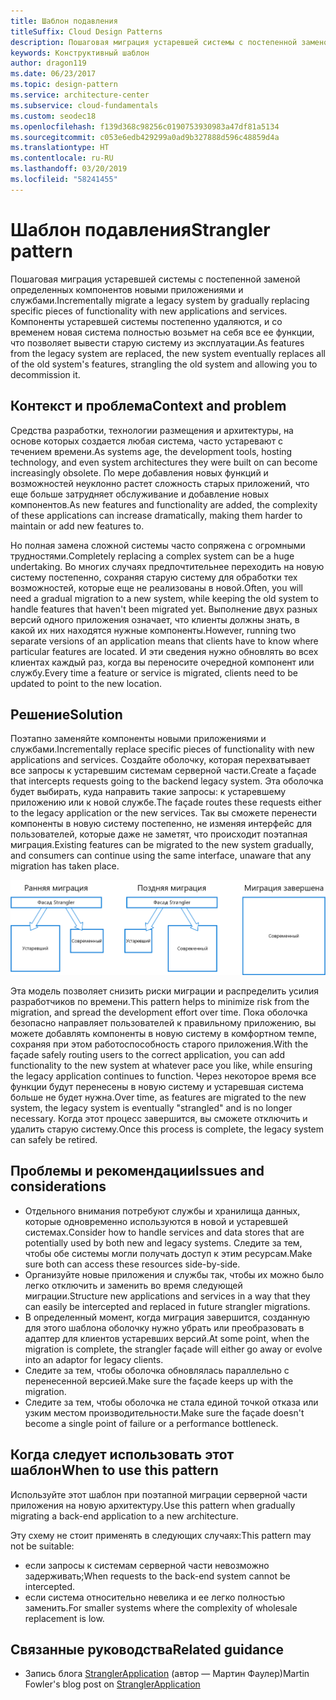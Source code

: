 ```yaml
---
title: Шаблон подавления
titleSuffix: Cloud Design Patterns
description: Пошаговая миграция устаревшей системы с постепенной заменой определенных компонентов новыми приложениями и службами.
keywords: Конструктивный шаблон
author: dragon119
ms.date: 06/23/2017
ms.topic: design-pattern
ms.service: architecture-center
ms.subservice: cloud-fundamentals
ms.custom: seodec18
ms.openlocfilehash: f139d368c98256c0190753930983a47df81a5134
ms.sourcegitcommit: c053e6edb429299a0ad9b327888d596c48859d4a
ms.translationtype: HT
ms.contentlocale: ru-RU
ms.lasthandoff: 03/20/2019
ms.locfileid: "58241455"
---
```

# <a name="strangler-pattern"></a><span data-ttu-id="33aa5-104">Шаблон подавления</span><span class="sxs-lookup"><span data-stu-id="33aa5-104">Strangler pattern</span></span>

<span data-ttu-id="33aa5-105">Пошаговая миграция устаревшей системы с постепенной заменой определенных компонентов новыми приложениями и службами.</span><span class="sxs-lookup"><span data-stu-id="33aa5-105">Incrementally migrate a legacy system by gradually replacing specific pieces of functionality with new applications and services.</span></span> <span data-ttu-id="33aa5-106">Компоненты устаревшей системы постепенно удаляются, и со временем новая система полностью возьмет на себя все ее функции, что позволяет вывести старую систему из эксплуатации.</span><span class="sxs-lookup"><span data-stu-id="33aa5-106">As features from the legacy system are replaced, the new system eventually replaces all of the old system's features, strangling the old system and allowing you to decommission it.</span></span>

## <a name="context-and-problem"></a><span data-ttu-id="33aa5-107">Контекст и проблема</span><span class="sxs-lookup"><span data-stu-id="33aa5-107">Context and problem</span></span>

<span data-ttu-id="33aa5-108">Средства разработки, технологии размещения и архитектуры, на основе которых создается любая система, часто устаревают с течением времени.</span><span class="sxs-lookup"><span data-stu-id="33aa5-108">As systems age, the development tools, hosting technology, and even system architectures they were built on can become increasingly obsolete.</span></span> <span data-ttu-id="33aa5-109">По мере добавления новых функций и возможностей неуклонно растет сложность старых приложений, что еще больше затрудняет обслуживание и добавление новых компонентов.</span><span class="sxs-lookup"><span data-stu-id="33aa5-109">As new features and functionality are added, the complexity of these applications can increase dramatically, making them harder to maintain or add new features to.</span></span>

<span data-ttu-id="33aa5-110">Но полная замена сложной системы часто сопряжена с огромными трудностями.</span><span class="sxs-lookup"><span data-stu-id="33aa5-110">Completely replacing a complex system can be a huge undertaking.</span></span> <span data-ttu-id="33aa5-111">Во многих случаях предпочтительнее переходить на новую систему постепенно, сохраняя старую систему для обработки тех возможностей, которые еще не реализованы в новой.</span><span class="sxs-lookup"><span data-stu-id="33aa5-111">Often, you will need a gradual migration to a new system, while keeping the old system to handle features that haven't been migrated yet.</span></span> <span data-ttu-id="33aa5-112">Выполнение двух разных версий одного приложения означает, что клиенты должны знать, в какой их них находятся нужные компоненты.</span><span class="sxs-lookup"><span data-stu-id="33aa5-112">However, running two separate versions of an application means that clients have to know where particular features are located.</span></span> <span data-ttu-id="33aa5-113">И эти сведения нужно обновлять во всех клиентах каждый раз, когда вы переносите очередной компонент или службу.</span><span class="sxs-lookup"><span data-stu-id="33aa5-113">Every time a feature or service is migrated, clients need to be updated to point to the new location.</span></span>

## <a name="solution"></a><span data-ttu-id="33aa5-114">Решение</span><span class="sxs-lookup"><span data-stu-id="33aa5-114">Solution</span></span>

<span data-ttu-id="33aa5-115">Поэтапно заменяйте компоненты новыми приложениями и службами.</span><span class="sxs-lookup"><span data-stu-id="33aa5-115">Incrementally replace specific pieces of functionality with new applications and services.</span></span> <span data-ttu-id="33aa5-116">Создайте оболочку, которая перехватывает все запросы к устаревшим системам серверной части.</span><span class="sxs-lookup"><span data-stu-id="33aa5-116">Create a façade that intercepts requests going to the backend legacy system.</span></span> <span data-ttu-id="33aa5-117">Эта оболочка будет выбирать, куда направить такие запросы: к устаревшему приложению или к новой службе.</span><span class="sxs-lookup"><span data-stu-id="33aa5-117">The façade routes these requests either to the legacy application or the new services.</span></span> <span data-ttu-id="33aa5-118">Так вы сможете перенести компоненты в новую систему постепенно, не изменяя интерфейс для пользователей, которые даже не заметят, что происходит поэтапная миграция.</span><span class="sxs-lookup"><span data-stu-id="33aa5-118">Existing features can be migrated to the new system gradually, and consumers can continue using the same interface, unaware that any migration has taken place.</span></span>

![Шаблон подавления](./_images/strangler.png)

<span data-ttu-id="33aa5-120">Эта модель позволяет снизить риски миграции и распределить усилия разработчиков по времени.</span><span class="sxs-lookup"><span data-stu-id="33aa5-120">This pattern helps to minimize risk from the migration, and spread the development effort over time.</span></span> <span data-ttu-id="33aa5-121">Пока оболочка безопасно направляет пользователей к правильному приложению, вы можете добавлять компоненты в новую систему в комфортном темпе, сохраняя при этом работоспособность старого приложения.</span><span class="sxs-lookup"><span data-stu-id="33aa5-121">With the façade safely routing users to the correct application, you can add functionality to the new system at whatever pace you like, while ensuring the legacy application continues to function.</span></span> <span data-ttu-id="33aa5-122">Через некоторое время все функции будут перенесены в новую систему и устаревшая система больше не будет нужна.</span><span class="sxs-lookup"><span data-stu-id="33aa5-122">Over time, as features are migrated to the new system, the legacy system is eventually "strangled" and is no longer necessary.</span></span> <span data-ttu-id="33aa5-123">Когда этот процесс завершится, вы сможете отключить и удалить старую систему.</span><span class="sxs-lookup"><span data-stu-id="33aa5-123">Once this process is complete, the legacy system can safely be retired.</span></span>

## <a name="issues-and-considerations"></a><span data-ttu-id="33aa5-124">Проблемы и рекомендации</span><span class="sxs-lookup"><span data-stu-id="33aa5-124">Issues and considerations</span></span>

- <span data-ttu-id="33aa5-125">Отдельного внимания потребуют службы и хранилища данных, которые одновременно используются в новой и устаревшей системах.</span><span class="sxs-lookup"><span data-stu-id="33aa5-125">Consider how to handle services and data stores that are potentially used by both new and legacy systems.</span></span> <span data-ttu-id="33aa5-126">Следите за тем, чтобы обе системы могли получать доступ к этим ресурсам.</span><span class="sxs-lookup"><span data-stu-id="33aa5-126">Make sure both can access these resources side-by-side.</span></span>
- <span data-ttu-id="33aa5-127">Организуйте новые приложения и службы так, чтобы их можно было легко отключить и заменить во время следующей миграции.</span><span class="sxs-lookup"><span data-stu-id="33aa5-127">Structure new applications and services in a way that they can easily be intercepted and replaced in future strangler migrations.</span></span>
- <span data-ttu-id="33aa5-128">В определенный момент, когда миграция завершится, созданную для этого шаблона оболочку нужно убрать или преобразовать в адаптер для клиентов устаревших версий.</span><span class="sxs-lookup"><span data-stu-id="33aa5-128">At some point, when the migration is complete, the strangler façade will either go away or evolve into an adaptor for legacy clients.</span></span>
- <span data-ttu-id="33aa5-129">Следите за тем, чтобы оболочка обновлялась параллельно с перенесенной версией.</span><span class="sxs-lookup"><span data-stu-id="33aa5-129">Make sure the façade keeps up with the migration.</span></span>
- <span data-ttu-id="33aa5-130">Следите за тем, чтобы оболочка не стала единой точкой отказа или узким местом производительности.</span><span class="sxs-lookup"><span data-stu-id="33aa5-130">Make sure the façade doesn't become a single point of failure or a performance bottleneck.</span></span>

## <a name="when-to-use-this-pattern"></a><span data-ttu-id="33aa5-131">Когда следует использовать этот шаблон</span><span class="sxs-lookup"><span data-stu-id="33aa5-131">When to use this pattern</span></span>

<span data-ttu-id="33aa5-132">Используйте этот шаблон при поэтапной миграции серверной части приложения на новую архитектуру.</span><span class="sxs-lookup"><span data-stu-id="33aa5-132">Use this pattern when gradually migrating a back-end application to a new architecture.</span></span>

<span data-ttu-id="33aa5-133">Эту схему не стоит применять в следующих случаях:</span><span class="sxs-lookup"><span data-stu-id="33aa5-133">This pattern may not be suitable:</span></span>

- <span data-ttu-id="33aa5-134">если запросы к системам серверной части невозможно задерживать;</span><span class="sxs-lookup"><span data-stu-id="33aa5-134">When requests to the back-end system cannot be intercepted.</span></span>
- <span data-ttu-id="33aa5-135">если система относительно невелика и ее легко полностью заменить.</span><span class="sxs-lookup"><span data-stu-id="33aa5-135">For smaller systems where the complexity of wholesale replacement is low.</span></span>

## <a name="related-guidance"></a><span data-ttu-id="33aa5-136">Связанные руководства</span><span class="sxs-lookup"><span data-stu-id="33aa5-136">Related guidance</span></span>

- <span data-ttu-id="33aa5-137">Запись блога [StranglerApplication](https://www.martinfowler.com/bliki/StranglerApplication.html) (автор — Мартин Фаулер)</span><span class="sxs-lookup"><span data-stu-id="33aa5-137">Martin Fowler's blog post on [StranglerApplication](https://www.martinfowler.com/bliki/StranglerApplication.html)</span></span>
